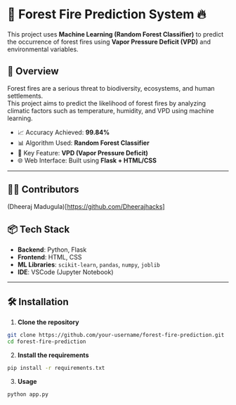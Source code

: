 # 🌲 Forest Fire Prediction System 🔥

This project uses **Machine Learning (Random Forest Classifier)** to predict the occurrence of forest fires using **Vapor Pressure Deficit (VPD)** and environmental variables.

## 🧠 Overview

Forest fires are a serious threat to biodiversity, ecosystems, and human settlements.  
This project aims to predict the likelihood of forest fires by analyzing climatic factors such as temperature, humidity, and VPD using machine learning.

- 📈 Accuracy Achieved: **99.84%**
- 📊 Algorithm Used: **Random Forest Classifier**
- 🧪 Key Feature: **VPD (Vapor Pressure Deficit)**
- 🌐 Web Interface: Built using **Flask + HTML/CSS**

---

## 👨‍💻 Contributors
(Dheeraj Madugula)[https://github.com/Dheerajhacks]

## 📦 Tech Stack

- **Backend**: Python, Flask
- **Frontend**: HTML, CSS
- **ML Libraries**: `scikit-learn`, `pandas`, `numpy`, `joblib`
- **IDE**: VSCode (Jupyter Notebook)

---

## 🛠️ Installation

1. **Clone the repository**

```bash
git clone https://github.com/your-username/forest-fire-prediction.git
cd forest-fire-prediction
```

2. **Install the requirements**
```bash
pip install -r requirements.txt
```

3. **Usage**
```bash
python app.py
```
